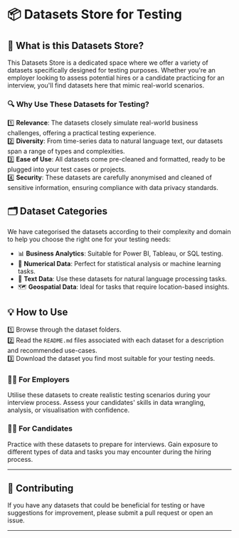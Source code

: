 # 📦 Datasets Store for Testing

## 🎯 What is this Datasets Store?

This Datasets Store is a dedicated space where we offer a variety of datasets specifically designed for testing purposes. Whether you're an employer looking to assess potential hires or a candidate practicing for an interview, you'll find datasets here that mimic real-world scenarios.

### 🔍 Why Use These Datasets for Testing?

1️⃣ **Relevance**: The datasets closely simulate real-world business challenges, offering a practical testing experience.  
2️⃣ **Diversity**: From time-series data to natural language text, our datasets span a range of types and complexities.  
3️⃣ **Ease of Use**: All datasets come pre-cleaned and formatted, ready to be plugged into your test cases or projects.  
4️⃣ **Security**: These datasets are carefully anonymised and cleaned of sensitive information, ensuring compliance with data privacy standards.

## 🗂 Dataset Categories

We have categorised the datasets according to their complexity and domain to help you choose the right one for your testing needs:

- 📊 **Business Analytics**: Suitable for Power BI, Tableau, or SQL testing.
- 🔢 **Numerical Data**: Perfect for statistical analysis or machine learning tasks.
- 📝 **Text Data**: Use these datasets for natural language processing tasks.
- 🗺️ **Geospatial Data**: Ideal for tasks that require location-based insights.

## 💡 How to Use

1️⃣ Browse through the dataset folders.  
2️⃣ Read the `README.md` files associated with each dataset for a description and recommended use-cases.  
3️⃣ Download the dataset you find most suitable for your testing needs.

### 👨‍💼 For Employers

Utilise these datasets to create realistic testing scenarios during your interview process. Assess your candidates' skills in data wrangling, analysis, or visualisation with confidence.

### 👩‍💻 For Candidates

Practice with these datasets to prepare for interviews. Gain exposure to different types of data and tasks you may encounter during the hiring process.

---

## 🤝 Contributing

If you have any datasets that could be beneficial for testing or have suggestions for improvement, please submit a pull request or open an issue.

---

